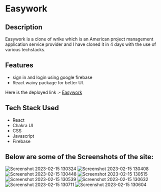 # Easywork

## Description
Easywork is a clone of wrike which is an American project management application service provider and I have cloned it in 4 days with the use of various techstacks.

## Features
* sign in and login using google firebase 
* React waivy package for better UI.

Here is the deployed link :- [Easywork](https://crooked-van-1224-vwst.vercel.app/)

## Tech Stack Used
* React
* Chakra UI
* CSS
* Javascript
* Firebase

## Below are some of the Screenshots of the site:
![Screenshot 2023-02-15 130324](https://user-images.githubusercontent.com/110044436/218962639-99b2dd49-26cf-4149-b8c9-6d25b037bd3e.png)
![Screenshot 2023-02-15 130408](https://user-images.githubusercontent.com/110044436/218962692-d96ed7ba-3138-46f4-ae79-3f0769010df0.png)
![Screenshot 2023-02-15 130448](https://user-images.githubusercontent.com/110044436/218962703-57e39190-98e3-4083-9698-44085c89d25b.png)
![Screenshot 2023-02-15 130515](https://user-images.githubusercontent.com/110044436/218962730-8e49556e-1522-4cc4-880f-16b43cbe07db.png)
![Screenshot 2023-02-15 130539](https://user-images.githubusercontent.com/110044436/218962748-42c9c027-7503-456a-beee-4dad0794d34f.png)
![Screenshot 2023-02-15 130632](https://user-images.githubusercontent.com/110044436/218962768-d6a48644-e136-4350-9277-908c4af52ea7.png)
![Screenshot 2023-02-15 130711](https://user-images.githubusercontent.com/110044436/218962786-597f58b9-1d8a-4210-90de-bdfcd91da4a0.png)
![Screenshot 2023-02-15 130604](https://user-images.githubusercontent.com/110044436/218962794-4f7087ad-01cb-4e46-a8ad-fe6372e907bb.png)
